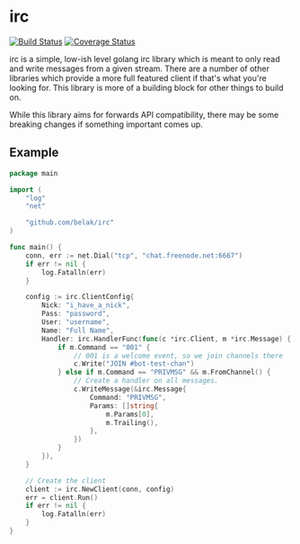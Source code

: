 # irc

[![Build Status](https://img.shields.io/travis/belak/irc.svg)](https://travis-ci.org/belak/irc)
[![Coverage Status](https://img.shields.io/coveralls/belak/irc.svg)](https://coveralls.io/github/belak/irc?branch=master)

irc is a simple, low-ish level golang irc library which is meant to
only read and write messages from a given stream. There are a number
of other libraries which provide a more full featured client if that's
what you're looking for. This library is more of a building block for
other things to build on.

While this library aims for forwards API compatibility, there may be
some breaking changes if something important comes up.

## Example

```go
package main

import (
	"log"
	"net"

	"github.com/belak/irc"
)

func main() {
	conn, err := net.Dial("tcp", "chat.freenode.net:6667")
	if err != nil {
		log.Fatalln(err)
	}

	config := irc.ClientConfig{
		Nick: "i_have_a_nick",
		Pass: "password",
		User: "username",
		Name: "Full Name",
		Handler: irc.HandlerFunc(func(c *irc.Client, m *irc.Message) {
			if m.Command == "001" {
				// 001 is a welcome event, so we join channels there
				c.Write("JOIN #bot-test-chan")
			} else if m.Command == "PRIVMSG" && m.FromChannel() {
				// Create a handler on all messages.
				c.WriteMessage(&irc.Message{
					Command: "PRIVMSG",
					Params: []string{
						m.Params[0],
						m.Trailing(),
					},
				})
			}
		}),
	}

	// Create the client
	client := irc.NewClient(conn, config)
	err = client.Run()
	if err != nil {
		log.Fatalln(err)
	}
}
```
